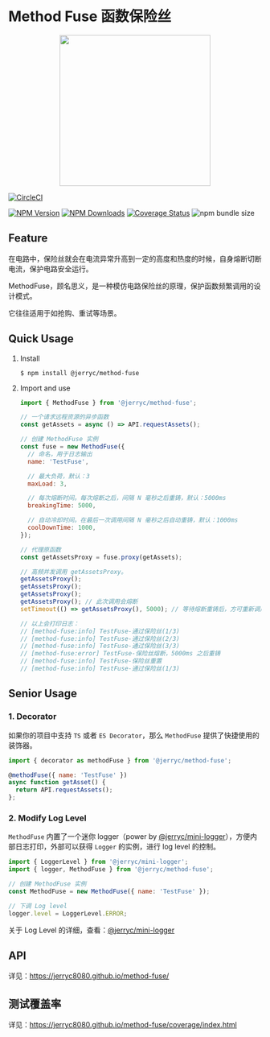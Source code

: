 # Method Fuse 函数保险丝

<p align="center">
  <img src="https://bluesun-1252625244.cos.ap-guangzhou.myqcloud.com/img/20210128154439.png" width=300 />
</p>

[![CircleCI](https://circleci.com/gh/JerryC8080/method-fuse/tree/master.svg?style=svg)](https://circleci.com/gh/JerryC8080/method-fuse/tree/master)

[![NPM Version](https://img.shields.io/npm/v/@jerryc/method-fuse.svg)](https://www.npmjs.com/package/@jerryc/method-fuse) [![NPM Downloads](https://img.shields.io/npm/dm/@jerryc/method-fuse.svg)](https://www.npmjs.com/package/@jerryc/method-fuse) [![Coverage Status](https://coveralls.io/repos/github/JerryC8080/method-fuse/badge.svg?branch=master)](https://coveralls.io/github/JerryC8080/method-fuse?branch=master) ![npm bundle size](https://img.shields.io/bundlephobia/minzip/@jerryc/method-fuse.svg)

## Feature

在电路中，保险丝就会在电流异常升高到一定的高度和热度的时候，自身熔断切断电流，保护电路安全运行。

MethodFuse，顾名思义，是一种模仿电路保险丝的原理，保护函数频繁调用的设计模式。

它往往适用于如抢购、重试等场景。

## Quick Usage

1. Install

   ```
   $ npm install @jerryc/method-fuse
   ```

2. Import and use

   ```javascript
   import { MethodFuse } from '@jerryc/method-fuse';

   // 一个请求远程资源的异步函数
   const getAssets = async () => API.requestAssets();

   // 创建 MethodFuse 实例
   const fuse = new MethodFuse({
     // 命名，用于日志输出
     name: 'TestFuse',

     // 最大负荷，默认：3
     maxLoad: 3,

     // 每次熔断时间。每次熔断之后，间隔 N 毫秒之后重铸，默认：5000ms
     breakingTime: 5000,

     // 自动冷却时间。在最后一次调用间隔 N 毫秒之后自动重铸，默认：1000ms
     coolDownTime: 1000,
   });

   // 代理原函数
   const getAssetsProxy = fuse.proxy(getAssets);

   // 高频并发调用 getAssetsProxy。
   getAssetsProxy();
   getAssetsProxy();
   getAssetsProxy();
   getAssetsProxy(); // 此次调用会熔断
   setTimeout(() => getAssetsProxy(), 5000); // 等待熔断重铸后，方可重新调用。

   // 以上会打印日志：
   // [method-fuse:info] TestFuse-通过保险丝(1/3)
   // [method-fuse:info] TestFuse-通过保险丝(2/3)
   // [method-fuse:info] TestFuse-通过保险丝(3/3)
   // [method-fuse:error] TestFuse-保险丝熔断，5000ms 之后重铸
   // [method-fuse:info] TestFuse-保险丝重置
   // [method-fuse:info] TestFuse-通过保险丝(1/3)
   ```

## Senior Usage

### 1. Decorator

如果你的项目中支持 `TS` 或者 `ES Decorator`，那么 `MethodFuse` 提供了快捷使用的装饰器。

```javascript
import { decorator as methodFuse } from '@jerryc/method-fuse';

@methodFuse({ name: 'TestFuse' })
async function getAsset() {
  return API.requestAssets();
};
```

### 2. Modify Log Level

`MethodFuse` 内置了一个迷你 logger（power by [@jerryc/mini-logger](https://github.com/JerryC8080/mini-logger)），方便内部日志打印，外部可以获得 `Logger` 的实例，进行 log level 的控制。

```javascript
import { LoggerLevel } from '@jerryc/mini-logger';
import { logger, MethodFuse } from '@jerryc/method-fuse';

// 创建 MethodFuse 实例
const MethodFuse = new MethodFuse({ name: 'TestFuse' });

// 下调 Log level
logger.level = LoggerLevel.ERROR;
```

关于 Log Level 的详细，查看：[@jerryc/mini-logger](https://github.com/JerryC8080/mini-logger)

## API

详见：https://jerryc8080.github.io/method-fuse/

## 测试覆盖率

详见：https://jerryc8080.github.io/method-fuse/coverage/index.html

